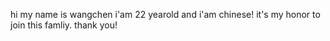 hi
my name is wangchen i'am 22 yearold and i'am chinese!
it's my honor to join this famliy.
thank you!
